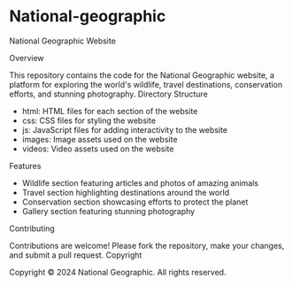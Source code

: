 # National-geographic
National Geographic Website

Overview

This repository contains the code for the National Geographic website, a platform for exploring the world's wildlife, travel destinations, conservation efforts, and stunning photography.
Directory Structure

- html: HTML files for each section of the website
- css: CSS files for styling the website
- js: JavaScript files for adding interactivity to the website
- images: Image assets used on the website
- videos: Video assets used on the website

Features

- Wildlife section featuring articles and photos of amazing animals
- Travel section highlighting destinations around the world
- Conservation section showcasing efforts to protect the planet
- Gallery section featuring stunning photography

Contributing

Contributions are welcome! Please fork the repository, make your changes, and submit a pull request.
Copyright

Copyright © 2024 National Geographic. All rights reserved.
